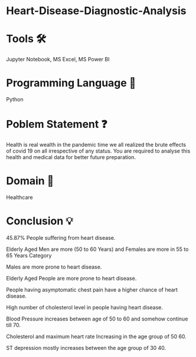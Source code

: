 # Heart-Disease-Diagnostic-Analysis 

# Tools 🛠

Jupyter Notebook, MS Excel, MS Power BI

# Programming Language 🐍

Python

# Poblem Statement ❓

Health is real wealth in the pandemic time we all realized the brute effects of covid 19 on all irrespective of any status. You are required to analyse this health and medical data for better future preparation.

# Domain 🏥

Healthcare

# Conclusion 💡

45.87% People suffering from heart disease.

Elderly Aged Men are more (50 to 60 Years) and Females are more in 55 to 65 Years Category

Males are more prone to heart disease.

Elderly Aged People are more prone to heart disease.

People having asymptomatic chest pain have a higher chance of heart disease.

High number of cholesterol level in people having heart disease.

Blood Pressure increases between age of 50 to 60 and somehow continue till 70.

Cholesterol and maximum heart rate Increasing in the age group of 50 60.

ST depression mostly increases between the age group of 30 40.




